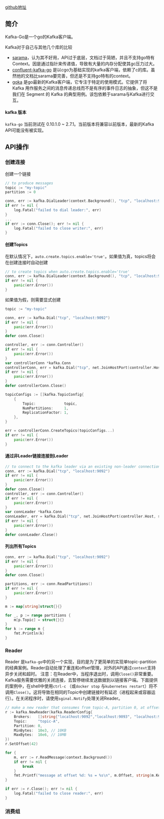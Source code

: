 [github地址](https://github.com/segmentio/kafka-go)

## 简介

Kafka-Go是一个go的Kafka客户端。

Kafka对于自己与其他几个库的比较
- [sarama](https://github.com/Shopify/sarama)，认为其不好用，API过于底层，文档过于简陋，并且不支持go特有Context。因是通过指针来传递值，导致有大量的内存分配使其gc压力过大。
- [confluent-kafka-go](https://github.com/confluentinc/confluent-kafka-go) 是以cgo为基础实现的kafka客户端，依赖了c的库。虽然他的文档比sarama要完善，但还是不支持go特有的context。
- [goka](https://github.com/lovoo/goka) 是go最新的Kafka客户端，它专注于特定的使用模式。它提供了将 Kafka 用作服务之间的消息传递总线而不是有序的事件日志的抽象，但这不是我们在 Segment 的 Kafka 的典型用例。该包依赖于sarama与Kafka进行交互。

#### kafka 版本
`kafka-go` 当前测试在 0.10.1.0 ~ 2.7.1。当前版本将兼容以前版本，最新的Kafka API可能没有被实现。

## API操作

### 创建连接
创建一个链接
```go
// to produce messages
topic := "my-topic"
partition := 0

conn, err := kafka.DialLeader(context.Background(), "tcp", "localhost:9092", topic, partition)
if err != nil {
    log.Fatal("failed to dial leader:", err)
}
...
if err := conn.Close(); err != nil {
    log.Fatal("failed to close writer:", err)
}
```

#### 创建Topics
在默认情况下，`auto.create.topics.enable='true'`。如果值为真，topics将会在创建连接时自动创建
```go
// to create topics when auto.create.topics.enable='true'
conn, err := kafka.DialLeader(context.Background(), "tcp", "localhost:9092", "my-topic", 0)
if err != nil {
    panic(err.Error())
}
```
如果值为假，则需要显式创建
```go
topic := "my-topic"

conn, err := kafka.Dial("tcp", "localhost:9092")
if err != nil {
    panic(err.Error())
}
defer conn.Close()

controller, err := conn.Controller()
if err != nil {
    panic(err.Error())
}
var controllerConn *kafka.Conn
controllerConn, err = kafka.Dial("tcp", net.JoinHostPort(controller.Host, strconv.Itoa(controller.Port)))
if err != nil {
    panic(err.Error())
}
defer controllerConn.Close()

topicConfigs := []kafka.TopicConfig{
    {
        Topic:             topic,
        NumPartitions:     1,
        ReplicationFactor: 1,
    },
}

err = controllerConn.CreateTopics(topicConfigs...)
if err != nil {
    panic(err.Error())
}
```

#### 通过非Leader链接连接到Leader
```go
// to connect to the kafka leader via an existing non-leader connection rather than using DialLeader
conn, err := kafka.Dial("tcp", "localhost:9092")
if err != nil {
    panic(err.Error())
}
defer conn.Close()
controller, err := conn.Controller()
if err != nil {
    panic(err.Error())
}
var connLeader *kafka.Conn
connLeader, err = kafka.Dial("tcp", net.JoinHostPort(controller.Host, strconv.Itoa(controller.Port)))
if err != nil {
    panic(err.Error())
}
defer connLeader.Close()
```

#### 列出所有Topics

```go
conn, err := kafka.Dial("tcp", "localhost:9092")
if err != nil {
    panic(err.Error())
}
defer conn.Close()

partitions, err := conn.ReadPartitions()
if err != nil {
    panic(err.Error())
}

m := map[string]struct{}{}

for _, p := range partitions {
    m[p.Topic] = struct{}{}
}
for k := range m {
    fmt.Println(k)
}
```


### Reader

Reader 是`kafka-go`中的另一个实现，目的是为了更简单的实现单topic-partition的经典案例。Reader自动处理了重连和offset管理，对外的API通过`context`支持异步关闭和超时。
注意：在Reader中，当程序退出时，调用`Close()`非常重要。Kafka服务需要优雅的关闭连接，去暂停继续发送数据到以链接客户端。下面提供的案例中，在shell中使用`ctrl-c` （或`docker stop` 与`kubernetes restart`）将不调用`Close()`。这将导致在相同的Topic中创建链接时有延迟（进程起来或容器运行）。在关闭程序时，请使用`sginal.Notify`处理关闭Reader。
```go
// make a new reader that consumes from topic-A, partition 0, at offset 42
r := kafka.NewReader(kafka.ReaderConfig{
    Brokers:   []string{"localhost:9092","localhost:9093", "localhost:9094"},
    Topic:     "topic-A",
    Partition: 0,
    MinBytes:  10e3, // 10KB
    MaxBytes:  10e6, // 10MB
})
r.SetOffset(42)

for {
    m, err := r.ReadMessage(context.Background())
    if err != nil {
        break
    }
    fmt.Printf("message at offset %d: %s = %s\n", m.Offset, string(m.Key), string(m.Value))
}

if err := r.Close(); err != nil {
    log.Fatal("failed to close reader:", err)
}
```


### 消费组